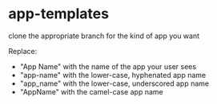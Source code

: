 # app-templates
clone the appropriate branch for the kind of app you want

Replace:
- "App Name" with the name of the app your user sees
- "app-name" with the lower-case, hyphenated app name
- "app_name" with the lower-case, underscored app name
- "AppName" with the camel-case app name
